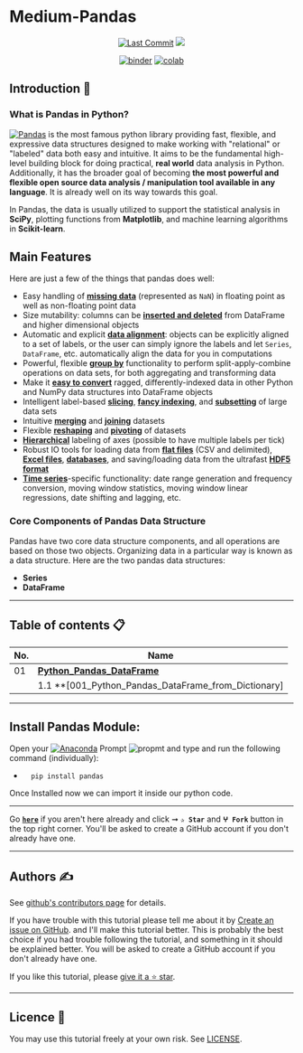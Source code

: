 # Medium-Pandas
<p align="center"> 
<a href="https://github.com/elvinagam"><img src="https://img.shields.io/static/v1?logo=github&label=maintainer&message=elvinagam&color=ff3300" alt="Last Commit"/></a> 
<a href="https://hits.seeyoufarm.com"><img src="https://hits.seeyoufarm.com/api/count/incr/badge.svg?url=https%3A%2F%2Fgithub.com%2Felvinagam%2FMedium-Pandas&count_bg=%231DC92C&title_bg=%23555555&icon=&icon_color=%23E7E7E7&title=views&edge_flat=false"/></a>
</p> 
<!--<img src="https://badges.pufler.dev/contributors/elvinagam/Medium-Pandas?size=50&padding=5&bots=true" alt="elvinagam"/>-->

<p align="center"> 
<a href="https://mybinder.org/v2/gh/elvinagam/Medium-Pandas/HEAD"><img src="https://mybinder.org/badge_logo.svg" alt="binder"/></a>
<a href="https://githubtocolab.com/elvinagam/Medium-Pandas"><img src="https://colab.research.google.com/assets/colab-badge.svg" alt="colab"/></a>
</p> 

## Introduction 👋

### What is Pandas in Python?
[![Pandas](https://img.shields.io/badge/Pandas-2C2D72?style=flat&logo=pandas&logoColor=white)](https://pandas.pydata.org/) is the most famous python library providing fast, flexible, and expressive data structures designed to make working with "relational" or "labeled" data both easy and intuitive. It aims to be the fundamental high-level building block for doing practical, **real world** data analysis in Python. Additionally, it has the broader goal of becoming **the most powerful and flexible open source data analysis / manipulation tool available in any language**. It is already well on its way towards this goal.

In Pandas, the data is usually utilized to support the statistical analysis in **SciPy**, plotting functions from **Matplotlib**, and machine learning algorithms in **Scikit-learn**.


## Main Features
Here are just a few of the things that pandas does well:

  - Easy handling of [**missing data**][missing-data] (represented as `NaN`) in floating point as well as non-floating point data
  - Size mutability: columns can be [**inserted and deleted**][insertion-deletion] from DataFrame and higher dimensional objects
  - Automatic and explicit [**data alignment**][alignment]: objects can be explicitly aligned to a set of labels, or the user can simply
    ignore the labels and let `Series`, `DataFrame`, etc. automatically align the data for you in computations
  - Powerful, flexible [**group by**][groupby] functionality to perform split-apply-combine operations on data sets, for both aggregating
    and transforming data
  - Make it [**easy to convert**][conversion] ragged, differently-indexed data in other Python and NumPy data structures
    into DataFrame objects
  - Intelligent label-based [**slicing**][slicing], [**fancy indexing**][fancy-indexing], and [**subsetting**][subsetting] of
    large data sets
  - Intuitive [**merging**][merging] and [**joining**][joining] datasets
  - Flexible [**reshaping**][reshape] and [**pivoting**][pivot-table] of datasets
  - [**Hierarchical**][mi] labeling of axes (possible to have multiple labels per tick)
  - Robust IO tools for loading data from [**flat files**][flat-files] (CSV and delimited), [**Excel files**][excel], [**databases**][db],
    and saving/loading data from the ultrafast [**HDF5 format**][hdfstore]
  - [**Time series**][timeseries]-specific functionality: date range generation and frequency conversion, moving window statistics,
    moving window linear regressions, date shifting and lagging, etc.


   [missing-data]: https://pandas.pydata.org/pandas-docs/stable/missing_data.html#working-with-missing-data
   [insertion-deletion]: https://pandas.pydata.org/pandas-docs/stable/dsintro.html#column-selection-addition-deletion
   [alignment]: https://pandas.pydata.org/pandas-docs/stable/dsintro.html?highlight=alignment#intro-to-data-structures
   [groupby]: https://pandas.pydata.org/pandas-docs/stable/groupby.html#group-by-split-apply-combine
   [conversion]: https://pandas.pydata.org/pandas-docs/stable/dsintro.html#dataframe
   [slicing]: https://pandas.pydata.org/pandas-docs/stable/indexing.html#slicing-ranges
   [fancy-indexing]: https://pandas.pydata.org/pandas-docs/stable/indexing.html#advanced-indexing-with-ix
   [subsetting]: https://pandas.pydata.org/pandas-docs/stable/indexing.html#boolean-indexing
   [merging]: https://pandas.pydata.org/pandas-docs/stable/merging.html#database-style-dataframe-joining-merging
   [joining]: https://pandas.pydata.org/pandas-docs/stable/merging.html#joining-on-index
   [reshape]: https://pandas.pydata.org/pandas-docs/stable/reshaping.html#reshaping-and-pivot-tables
   [pivot-table]: https://pandas.pydata.org/pandas-docs/stable/reshaping.html#pivot-tables-and-cross-tabulations
   [mi]: https://pandas.pydata.org/pandas-docs/stable/indexing.html#hierarchical-indexing-multiindex
   [flat-files]: https://pandas.pydata.org/pandas-docs/stable/io.html#csv-text-files
   [excel]: https://pandas.pydata.org/pandas-docs/stable/io.html#excel-files
   [db]: https://pandas.pydata.org/pandas-docs/stable/io.html#sql-queries
   [hdfstore]: https://pandas.pydata.org/pandas-docs/stable/io.html#hdf5-pytables
   [timeseries]: https://pandas.pydata.org/pandas-docs/stable/timeseries.html#time-series-date-functionality


### Core Components of Pandas Data Structure
Pandas have two core data structure components, and all operations are based on those two objects. Organizing data in a particular way is known as a data structure. Here are the two pandas data structures:

* **Series**
* **DataFrame**

---

## Table of contents 📋

| **No.** | **Name** | 
| ------- | -------- | 
| 01 | **[Python_Pandas_DataFrame](https://github.com/milaan9/10_Python_Pandas_Module/blob/main/001_Python_Pandas_DataFrame.ipynb)** |
|    | 1.1 **[001_Python_Pandas_DataFrame_from_Dictionary]

---

## Install Pandas Module:

Open your [![Anaconda](https://img.shields.io/badge/Anaconda-342B029.svg?&style=flate&logo=anaconda&logoColor=white)](https://www.anaconda.com/products/individual) Prompt <img alt="propmt" src="https://img.shields.io/badge/-__-000000?style=flat-square&logo=Plex&logoColor=white"> and type and run the following command (individually):

 -       pip install pandas  
 

Once Installed now we can import it inside our python code.

---  


Go [**`here`**](https://github.com/elvinagam/Medium-Pandas) if you aren't here already and click ➞ **`✰ Star`** and **`ⵖ Fork`** button in the top right corner. You'll be asked to create a GitHub account if you don't already have one.

---

## Authors ✍️

See [github's contributors page](https://github.com/elvinagam/Medium-Pandas/graphs/contributors) for details.

If you have trouble with this tutorial please tell me about it by [Create an issue on GitHub](https://github.com/elvinagam/Medium-Pandas/issues/new). and I'll make this tutorial better. This is probably the best choice if you had trouble following the tutorial, and something in it should be explained better. You will be asked to create a GitHub account if you don't already have one.

If you like this tutorial, please [give it a ⭐ star](https://github.com/elvinagam/Medium-Pandas).

---

## Licence 📜

You may use this tutorial freely at your own risk. See [LICENSE](./LICENSE).


